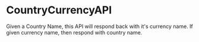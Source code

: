 # CountryCurrencyAPI
Given a Country Name, this API will respond back with it's currency name. If given currency name, then respond with country name. 
